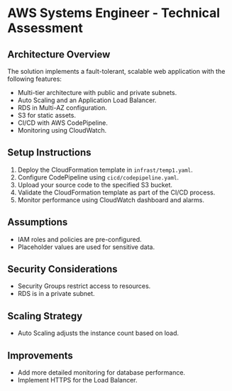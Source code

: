 # AWS Systems Engineer - Technical Assessment

## Architecture Overview
The solution implements a fault-tolerant, scalable web application with the following features:
- Multi-tier architecture with public and private subnets.
- Auto Scaling and an Application Load Balancer.
- RDS in Multi-AZ configuration.
- S3 for static assets.
- CI/CD with AWS CodePipeline.
- Monitoring using CloudWatch.

## Setup Instructions
1. Deploy the CloudFormation template in `infrast/temp1.yaml`.
2. Configure CodePipeline using `cicd/codepipeline.yaml`.
3. Upload your source code to the specified S3 bucket.
4. Validate the CloudFormation template as part of the CI/CD process.
5. Monitor performance using CloudWatch dashboard and alarms.

## Assumptions
- IAM roles and policies are pre-configured.
- Placeholder values are used for sensitive data.

## Security Considerations
- Security Groups restrict access to resources.
- RDS is in a private subnet.

## Scaling Strategy
- Auto Scaling adjusts the instance count based on load.

## Improvements
- Add more detailed monitoring for database performance.
- Implement HTTPS for the Load Balancer.
